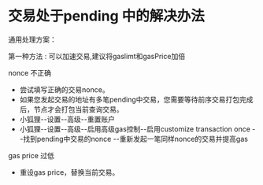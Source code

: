 # 交易处于pending 中的解决办法

通用处理方案：

第一种方法 : 可以加速交易,建议将gaslimt和gasPrice加倍

nonce 不正确

- 尝试填写正确的交易nonce。
- 如果您发起交易的地址有多笔pending中交易，您需要等待前序交易打包完成后，节点才会打包当前查询交易。
- 小狐狸--设置--高级--重置账户 
- 小狐狸--设置--高级--启用高级gas控制--启用customize transaction once --找到pending中交易的nonce --重新发起一笔同样nonce的交易并提高gas


gas price 过低
- 重设gas price，替换当前交易。

